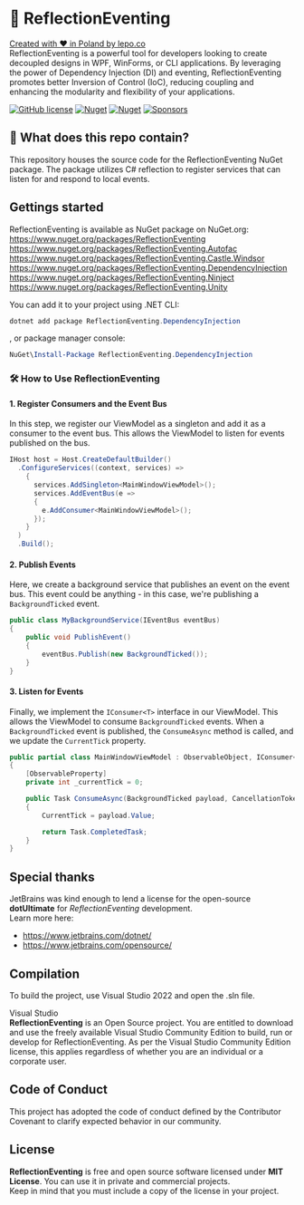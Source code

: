 # 🚎 ReflectionEventing

[Created with ❤ in Poland by lepo.co](https://dev.lepo.co/)  
ReflectionEventing is a powerful tool for developers looking to create decoupled designs in WPF, WinForms, or CLI applications. By leveraging the power of Dependency Injection (DI) and eventing, ReflectionEventing promotes better Inversion of Control (IoC), reducing coupling and enhancing the modularity and flexibility of your applications.

[![GitHub license](https://img.shields.io/github/license/lepoco/reflectioneventing)](https://github.com/lepoco/reflectioneventing/blob/master/LICENSE) [![Nuget](https://img.shields.io/nuget/v/ReflectionEventing)](https://www.nuget.org/packages/ReflectionEventing/) [![Nuget](https://img.shields.io/nuget/dt/ReflectionEventing?label=nuget)](https://www.nuget.org/packages/ReflectionEventing/) [![Sponsors](https://img.shields.io/github/sponsors/lepoco)](https://github.com/sponsors/lepoco)

## 👀 What does this repo contain?

This repository houses the source code for the ReflectionEventing NuGet package. The package utilizes C# reflection to register services that can listen for and respond to local events.

## Gettings started

ReflectionEventing is available as NuGet package on NuGet.org:  
https://www.nuget.org/packages/ReflectionEventing  
https://www.nuget.org/packages/ReflectionEventing.Autofac  
https://www.nuget.org/packages/ReflectionEventing.Castle.Windsor  
https://www.nuget.org/packages/ReflectionEventing.DependencyInjection  
https://www.nuget.org/packages/ReflectionEventing.Ninject  
https://www.nuget.org/packages/ReflectionEventing.Unity

You can add it to your project using .NET CLI:

```powershell
dotnet add package ReflectionEventing.DependencyInjection
```

, or package manager console:

```powershell
NuGet\Install-Package ReflectionEventing.DependencyInjection
```

### 🛠️ How to Use ReflectionEventing

#### 1. Register Consumers and the Event Bus

In this step, we register our ViewModel as a singleton and add it as a consumer to the event bus. This allows the ViewModel to listen for events published on the bus.

```csharp
IHost host = Host.CreateDefaultBuilder()
  .ConfigureServices((context, services) =>
    {
      services.AddSingleton<MainWindowViewModel>();
      services.AddEventBus(e =>
      {
        e.AddConsumer<MainWindowViewModel>();
      });
    }
  )
  .Build();
```

#### 2. Publish Events

Here, we create a background service that publishes an event on the event bus. This event could be anything - in this case, we're publishing a `BackgroundTicked` event.

```csharp
public class MyBackgroundService(IEventBus eventBus)
{
    public void PublishEvent()
    {
        eventBus.Publish(new BackgroundTicked());
    }
}
```

#### 3. Listen for Events

Finally, we implement the `IConsumer<T>` interface in our ViewModel. This allows the ViewModel to consume `BackgroundTicked` events. When a `BackgroundTicked` event is published, the `ConsumeAsync` method is called, and we update the `CurrentTick` property.

```csharp
public partial class MainWindowViewModel : ObservableObject, IConsumer<BackgroundTicked>
{
    [ObservableProperty]
    private int _currentTick = 0;

    public Task ConsumeAsync(BackgroundTicked payload, CancellationToken cancellationToken)
    {
        CurrentTick = payload.Value;

        return Task.CompletedTask;
    }
}
```

## Special thanks

JetBrains was kind enough to lend a license for the open-source **dotUltimate** for _ReflectionEventing_ development.  
Learn more here:

 - https://www.jetbrains.com/dotnet/
 - https://www.jetbrains.com/opensource/

## Compilation

To build the project, use Visual Studio 2022 and open the .sln file.

Visual Studio  
**ReflectionEventing** is an Open Source project. You are entitled to download and use the freely available Visual Studio Community Edition to build, run or develop for ReflectionEventing. As per the Visual Studio Community Edition license, this applies regardless of whether you are an individual or a corporate user.

## Code of Conduct

This project has adopted the code of conduct defined by the Contributor Covenant to clarify expected behavior in our community.

## License

**ReflectionEventing** is free and open source software licensed under **MIT License**. You can use it in private and commercial projects.  
Keep in mind that you must include a copy of the license in your project.
